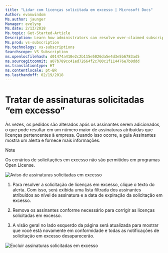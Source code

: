 ```yaml
---
title: "Lidar com licenças solicitada em excesso | Microsoft Docs"
Author: evanwindom
Ms.author: jaunger
Manager: evelynp
Ms.date: 2/13/2018
Ms.topic: Get-Started-Article
Description: Learn how administrators can resolve over-claimed subscriptions
Ms.prod: vs-subscription
Ms.technology: vs-subscriptions
Searchscope: VS Subscription
ms.openlocfilehash: d01474a410e2c2b115e5026da5e4d3e5b6783ad5
ms.sourcegitcommit: a07b789cc41ed72664f2c700c1f114476e7b0ddd
ms.translationtype: HT
ms.contentlocale: pt-BR
ms.lasthandoff: 02/19/2018
---
```

# <a name="handling-over-claimed-subscriptions"></a>Tratar de assinaturas solicitadas “em excesso”
Às vezes, os pedidos são alterados após os assinantes serem adicionados, o que pode resultar em um número maior de assinaturas atribuídas que licenças pertencentes à empresa. Quando isso ocorre, a guia Assinantes mostra um alerta e fornece mais informações. 
> [!NOTE] 
> Os cenários de solicitações em excesso não são permitidos em programas Open License.

![Aviso de assinaturas solicitadas em excesso](_img\over-claimed\over-claimed-alert.png)

1.  Para resolver a solicitação de licenças em excesso, clique o texto do alerta. Com isso, será exibida uma lista filtrada dos assinantes atribuídos ao nível de assinatura e a data de expiração da solicitação em excesso. 

2.  Remova os assinantes conforme necessário para corrigir as licenças solicitadas em excesso. 

3.  A visão geral no lado esquerdo da página será atualizada para mostrar que você está novamente em conformidade e todas as notificações de solicitação em excesso desaparecerão. 

![Excluir assinaturas solicitadas em excesso](_img\over-claimed\delete-over-claimed.png)